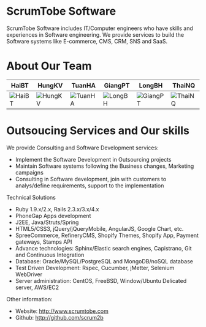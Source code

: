 ScrumTobe Software
================

ScrumTobe Software includes IT/Computer engineers who have skills and experiences in Software engineering. 
We provide services to build the Software systems like E-commerce, CMS, CRM, SNS and SaaS.

About Our Team
===========================

| HaiBT | HungKV | TuanHA | GiangPT | LongBH | ThaiNQ |
|--- |--- |--- |--- |--- |---
| ![HaiBT](https://avatars3.githubusercontent.com/u/154286?v=3&s=460) | ![HungKV](https://avatars2.githubusercontent.com/u/2276767?v=3&s=460) | ![TuanHA](https://avatars2.githubusercontent.com/u/2282062?v=3&s=460) | ![LongBH](https://avatars3.githubusercontent.com/u/9550330?v=3&s=460) | ![GiangPT](https://avatars0.githubusercontent.com/u/7134388?v=3&s=460) | ![ThaiNQ](https://avatars3.githubusercontent.com/u/8359014?v=3&s=460) |


Outsoucing Services and Our skills
=======

We provide Consulting and Software Development services:
- Implement the Software Development in Outsourcing projects
- Maintain Software systems following the Business changes, Marketing campaigns
- Consulting in Software development, join with customers to analys/define requirements, support to the implementation

Technical Solutions
- Ruby 1.9.x/2.x, Rails 2.3.x/3.x/4.x
- PhoneGap Apps development
- J2EE, Java/Struts/Spring
- HTML5/CSS3, jQuery/jQueryMobile, AngularJS, Google Chart, etc.
- SpreeCommerce, RefineryCMS, Shopify Themes, Shopify App, Payment gateways, Stamps API
- Advance technologies: Sphinx/Elastic search engines, Capistrano, Git and Continuous Integration
- Database: Oracle/MySQL/PostgreSQL and MongoDB/noSQL database
- Test Driven Development: Rspec, Cucumber, jMetter, Selenium WebDriver
- Server administration: CentOS, FreeBSD, Window/Ubuntu Delicated server, AWS/EC2

Other information:
- Website: http://www.scrumtobe.com
- Github: http://github.com/scrum2b
